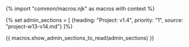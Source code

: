 {% import "common/macros.njk" as macros with context %}

{% set admin_sections = [
  {heading: "Project: v1.4", priority: "1", source: "project-w13-v14.md"}
]%}

{{ macros.show_admin_sections_to_read(admin_sections) }}
